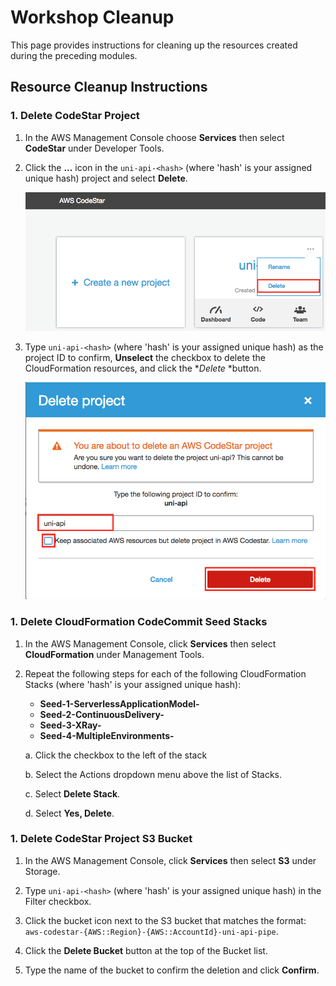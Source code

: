 # Workshop Cleanup

This page provides instructions for cleaning up the resources created during the preceding modules.

## Resource Cleanup Instructions

### 1. Delete CodeStar Project

1. In the AWS Management Console choose **Services** then select **CodeStar** under Developer Tools.

1. Click the **...** icon in the `uni-api-<hash>` (where 'hash' is your assigned unique hash) project and select **Delete**.

    ![CodeStar Project List](images/codestar-1.png)

1. Type `uni-api-<hash>` (where 'hash' is your assigned unique hash) as the project ID to confirm,  **Unselect** the checkbox to delete the CloudFormation resources, and click the **Delete* *button.

    ![Delete CodeStar Project](images/codestar-2.png)

### 1. Delete CloudFormation CodeCommit Seed Stacks

1. In the AWS Management Console, click **Services** then select **CloudFormation** under Management Tools.

1. Repeat the following steps for each of the following CloudFormation Stacks (where 'hash' is your assigned unique hash):

    * **Seed-1-ServerlessApplicationModel-<hash>**
    * **Seed-2-ContinuousDelivery-<hash>**
    * **Seed-3-XRay-<hash>**
    * **Seed-4-MultipleEnvironments-<hash>**

    a. Click the checkbox to the left of the stack
    
    b. Select the Actions dropdown menu above the list of Stacks.
    
    c. Select **Delete Stack**.
    
    d. Select **Yes, Delete**.

### 1. Delete CodeStar Project S3 Bucket

1. In the AWS Management Console, click **Services** then select **S3** under Storage.

1. Type `uni-api-<hash>` (where 'hash' is your assigned unique hash) in the Filter checkbox.

1. Click the bucket icon next to the S3 bucket that matches the format: `aws-codestar-{AWS::Region}-{AWS::AccountId}-uni-api-pipe`.

1. Click the **Delete Bucket** button at the top of the Bucket list.

1. Type the name of the bucket to confirm the deletion and click **Confirm**.
